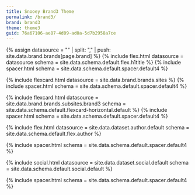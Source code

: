 ```yaml
---
title: Snooey Brand3 Theme
permalink: /brand3/
brand: brand3
theme: theme3
guid: 76a67106-ae87-4d09-ad0a-5d7b2958a7ce
---
```


<!--v1.2.130 pages/home/home.md-->

<!-- title -->
<!-- trick to create array and then add to the array-->
{% assign datasource = "" | split: "," | push: site.data.brand.brands[page.brand] %}
{% include flex.html datasource = datasource schema = site.data.schema.default.flex.h1title  %}
{% include spacer.html schema = site.data.schema.default.spacer.default4 %}

<!-- feature -->
{% include flexcard.html datasource = site.data.brand.brands.sites %}
{% include spacer.html schema = site.data.schema.default.spacer.default4 %}
<!-- BUG! feature2 -->
{% include flexcard.html datasource = site.data.brand.brands.subsites.brand3 schema = site.data.schema.default.flexcard-horizontal.default %}
{% include spacer.html schema = site.data.schema.default.spacer.default4 %}

<!-- author -->
{% include flex.html datasource = site.data.dataset.author.default schema = site.data.schema.default.flex.author %}

{% include spacer.html schema = site.data.schema.default.spacer.default4 %}
<!-- social -->
{% include social.html datasource = site.data.dataset.social.default schema = site.data.schema.default.social.default %}

{% include spacer.html schema = site.data.schema.default.spacer.default4 %}